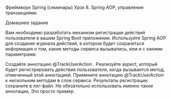 Фреймворк Spring (семинары)
Урок 8. Spring AOP, управление транзакциями.

Домашнее задание

Вам необходимо разработать механизм регистрации действий пользователя в вашем Spring Boot приложении. Используйте Spring AOP для создания журнала действий, в котором будет сохраняться информация о том, какие методы сервиса вызывались, кем и с какими параметрами.

Создайте аннотацию
@TrackUserAction
.
Реализуйте aspect, который будет регистрировать действия пользователя, когда вызывается метод, отмеченный этой аннотацией.
Примените аннотацию
@TrackUserAction
к нескольким методам в слое сервиса.
Результаты регистрации сохраните в лог-файл.
Не обязательно использовать именно такие аннотации, Это просто пример.
